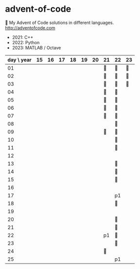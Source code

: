 # advent-of-code
🎄 My Advent of Code solutions in different languages. http://adventofcode.com

- 2021: C++
- 2022: Python
- 2023: MATLAB / Octave

| day \ year | 15  | 16  | 17  | 18  | 19  | 20  | 21  | 22  | 23  |
|------------|-----|-----|-----|-----|-----|-----|-----|-----|-----|
| 01         |     |     |     |     |     |     | 🎄  | 🎄  | 🎄  |
| 02         |     |     |     |     |     |     | 🎄  | 🎄  | 🎄  |
| 03         |     |     |     |     |     |     | 🎄  | 🎄  | 🎄  |
| 04         |     |     |     |     |     |     | 🎄  | 🎄  |     |
| 05         |     |     |     |     |     |     | 🎄  | 🎄  |     |
| 06         |     |     |     |     |     |     | 🎄  | 🎄  |     |
| 07         |     |     |     |     |     |     | 🎄  | 🎄  |     |
| 08         |     |     |     |     |     |     |     | 🎄  |     |
| 09         |     |     |     |     |     |     | 🎄  | 🎄  |     |
| 10         |     |     |     |     |     |     |     | 🎄  |     |
| 11         |     |     |     |     |     |     |     | 🎄  |     |
| 12         |     |     |     |     |     |     |     |     |     |
| 13         |     |     |     |     |     |     |     | 🎄  |     |
| 14         |     |     |     |     |     |     |     | 🎄  |     |
| 15         |     |     |     |     |     |     |     | 🎄  |     |
| 16         |     |     |     |     |     |     |     |     |     |
| 17         |     |     |     |     |     |     |     | p1  |     |
| 18         |     |     |     |     |     |     |     | 🎄  |     |
| 19         |     |     |     |     |     |     |     |     |     |
| 20         |     |     |     |     |     |     |     | 🎄  |     |
| 21         |     |     |     |     |     |     |     | 🎄  |     |
| 22         |     |     |     |     |     |     | p1  | 🎄  |     |
| 23         |     |     |     |     |     |     |     | 🎄  |     |
| 24         |     |     |     |     |     |     | 🎄  |     |     |
| 25         |     |     |     |     |     |     |     | p1  |     |

